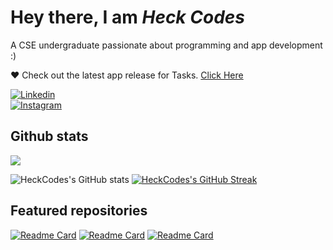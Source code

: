 # Hey there, I am *Heck Codes*

A CSE undergraduate passionate about programming and app development :)

❤️ Check out the latest app release for Tasks. [Click Here](https://github.com/HeckCodes/tasks-public/releases/tag/v1.0.0)

[![Linkedin](https://img.shields.io/badge/LinkedIn-0077B5?style=for-the-badge&logo=linkedin&logoColor=white)](https://www.linkedin.com/in/chandramauli-shastri)<br>
[![Instagram](https://img.shields.io/badge/Instagram-7D4698?style=for-the-badge&logo=instagram&logoColor=white)](https://www.instagram.com/insides_voice)
## Github stats

<img src='https://komarev.com/ghpvc/?username=HeckCodes&color=blueviolet' />

![HeckCodes's GitHub stats](https://github-readme-stats.vercel.app/api?username=HeckCodes&count_private=true&show_icons=true&theme=tokyonight)
[![HeckCodes's GitHub Streak](https://github-readme-streak-stats.herokuapp.com?user=HeckCodes&theme=tokyonight)](https://git.io/streak-stats)


## Featured repositories

[![Readme Card](https://github-readme-stats.vercel.app/api/pin/?username=HeckCodes&repo=tasks-public&show_owner=false&theme=tokyonight)](https://github.com/Heckcodes/tasks-public)
[![Readme Card](https://github-readme-stats.vercel.app/api/pin/?username=HeckCodes&repo=snake&show_owner=false&theme=tokyonight)](https://github.com/Heckcodes/snake)
[![Readme Card](https://github-readme-stats.vercel.app/api/pin/?username=HeckCodes&repo=game2048&show_owner=false&theme=tokyonight)](https://github.com/Heckcodes/game2048)
